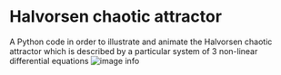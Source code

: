 # Halvorsen chaotic attractor
A Python code in order to illustrate and animate the Halvorsen chaotic attractor which is described by a particular system of 3 non-linear differential equations
![image info](./pictures/HalvorsenAttractor.png)
